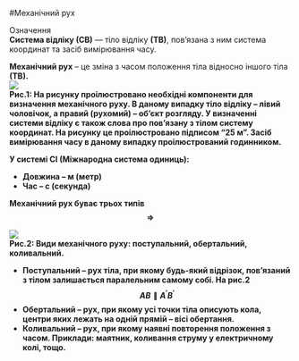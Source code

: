 #Механічний рух

<div class="eoz-wrap">
<span class="eoz">Означення</span>
<div class="eoz-text">
<b>Система вiдлiку (СВ)</b> — тiло вiдлiку <b>(ТВ)</b>, пов’язана з ним система координат
та засiб вимiрювання часу.
<p></p>
<b>Механiчний рух</b> – це змiна з часом положення тiла <p1>вiдносно</p1> iншого тiла <b>(ТВ)<b>.
</div>
</div>

<img src="https://rawgit.com/chudaol/ed-era-book-physics/master/images/chapter_1/1.svg" class="image"/>



<div class="caption">Рис.1: На рисунку проiлюстровано необхiднi компоненти для визначення механiчного руху. В даному випадку <b>тiло вiдлiку</b> – лiвий чоловiчок, а правий (рухомий) – об’єкт розгляду. У визначеннi системи вiдлiку є також слова про пов’язану з тiлом систему координат. На рисунку це проiлюстровано пiдписом “<b>25 м</b>”. Засiб вимiрювання часу в даному випадку проiлюстрований годинником.</div>



<p1>У системі СІ (Міжнародна система одиниць):</p1>
* Довжина – м (метр)
* Час – с (секунда)

**Механічний рух буває трьох типів** $$\Rightarrow$$

<img class="image"  src="https://rawgit.com/chudaol/ed-era-book-physics/master/images/chapter_1/2.svg" />


<div class="caption">
Рис.2: Види механiчного руху: поступальний, обертальний, коливальний.
</div>


* <p1>Поступальний</p1> – рух тiла, при якому будь-який вiдрiзок, пов’язаний з тiлом
залишається паралельним самому собi. На рис.2 $$AB \parallel A^\prime B^\prime$$
* <p1>Обертальний</p1> – рух, при якому усi точки тiла описують кола, центри яких
лежать на однiй прямiй – **вiсi обертання**.
* <p1>Коливальний</p1> – рух, при якому наявнi повторення положення з часом. Приклади: маятник, коливання струму у електричному колi, тощо.